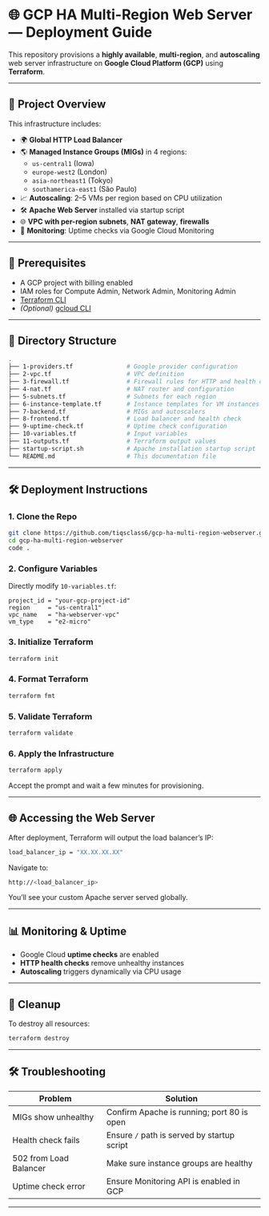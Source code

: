 # 🌐 GCP HA Multi-Region Web Server — Deployment Guide

This repository provisions a **highly available**, **multi-region**, and **autoscaling** web server infrastructure on **Google Cloud Platform (GCP)** using **Terraform**.

---

## 🚀 Project Overview

This infrastructure includes:

- 🌍 **Global HTTP Load Balancer**
- 🌎 **Managed Instance Groups (MIGs)** in 4 regions:
  - `us-central1` (Iowa)
  - `europe-west2` (London)
  - `asia-northeast1` (Tokyo)
  - `southamerica-east1` (São Paulo)
- 📈 **Autoscaling**: 2–5 VMs per region based on CPU utilization
- 🛠️ **Apache Web Server** installed via startup script
- 🌐 **VPC with per-region subnets**, **NAT gateway**, **firewalls**
- 🔎 **Monitoring**: Uptime checks via Google Cloud Monitoring

---

## 🔧 Prerequisites

- A GCP project with billing enabled
- IAM roles for Compute Admin, Network Admin, Monitoring Admin
- [Terraform CLI](https://www.terraform.io/downloads)
- *(Optional)* [gcloud CLI](https://cloud.google.com/sdk/docs/install)

---

## 📁 Directory Structure

```bash
.
├── 1-providers.tf               # Google provider configuration
├── 2-vpc.tf                     # VPC definition
├── 3-firewall.tf                # Firewall rules for HTTP and health checks
├── 4-nat.tf                     # NAT router and configuration
├── 5-subnets.tf                 # Subnets for each region
├── 6-instance-template.tf       # Instance templates for VM instances
├── 7-backend.tf                 # MIGs and autoscalers
├── 8-frontend.tf                # Load balancer and health check
├── 9-uptime-check.tf            # Uptime check configuration
├── 10-variables.tf              # Input variables
├── 11-outputs.tf                # Terraform output values
├── startup-script.sh            # Apache installation startup script
└── README.md                    # This documentation file
```

---

## 🛠️ Deployment Instructions

### 1. Clone the Repo

```bash
git clone https://github.com/tiqsclass6/gcp-ha-multi-region-webserver.git
cd gcp-ha-multi-region-webserver
code .
```

### 2. Configure Variables

Directly modify `10-variables.tf`:

```hcl
project_id = "your-gcp-project-id"
region     = "us-central1"
vpc_name   = "ha-webserver-vpc"
vm_type    = "e2-micro"
```

### 3. Initialize Terraform

```bash
terraform init
```

### 4. Format Terraform

```bash
terraform fmt
```

### 5. Validate Terraform

```bash
terraform validate
```

### 6. Apply the Infrastructure

```bash
terraform apply
```

Accept the prompt and wait a few minutes for provisioning.

---

## 🌐 Accessing the Web Server

After deployment, Terraform will output the load balancer’s IP:

```bash
load_balancer_ip = "XX.XX.XX.XX"
```

Navigate to:

```bash
http://<load_balancer_ip>
```

You’ll see your custom Apache server served globally.

---

## 📊 Monitoring & Uptime

- Google Cloud **uptime checks** are enabled
- **HTTP health checks** remove unhealthy instances
- **Autoscaling** triggers dynamically via CPU usage

---

## 🧼 Cleanup

To destroy all resources:

```bash
terraform destroy
```

---

## 🛠 Troubleshooting

| Problem                  | Solution                                                   |
|--------------------------|------------------------------------------------------------|
| MIGs show unhealthy      | Confirm Apache is running; port 80 is open                 |
| Health check fails       | Ensure `/` path is served by startup script                |
| 502 from Load Balancer   | Make sure instance groups are healthy                      |
| Uptime check error       | Ensure Monitoring API is enabled in GCP                    |

---
